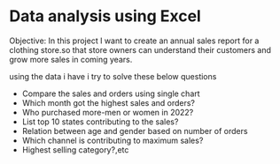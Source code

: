 # Data analysis using Excel
Objective: In this project I want to create an annual sales report for a clothing store.so that store owners can understand 
           their customers and grow more sales in coming years.
 
using the data i have i try to solve these below questions
* Compare the sales and orders using single chart
* Which month got the highest sales and orders?
* Who purchased more-men or women in 2022?
* List top 10 states contributing to the sales?
* Relation between age and gender based on number of orders
* Which channel is contributing to maximum sales?
* Highest selling category?,etc
